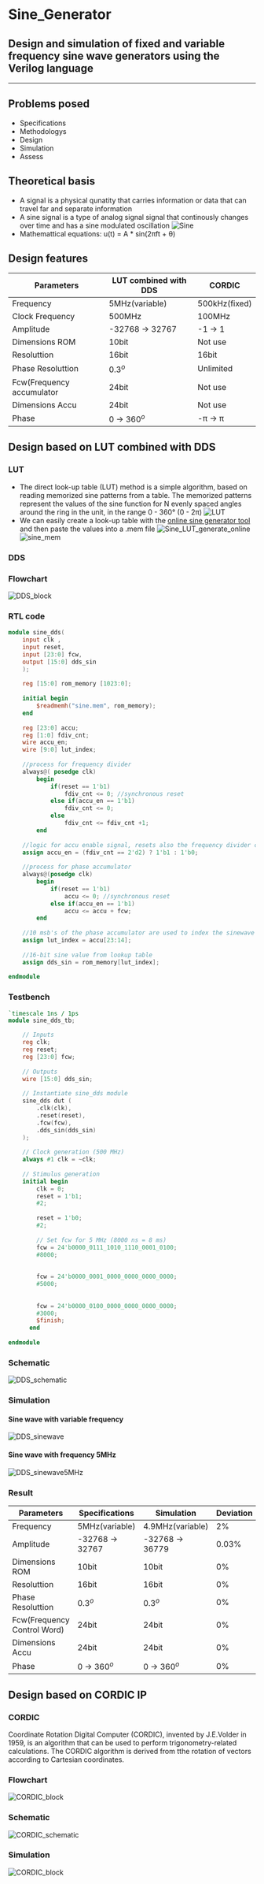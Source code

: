 # Sine_Generator
Design and simulation of fixed and variable frequency sine wave generators using the Verilog language
---
***
## Problems posed
- Specifications
- Methodologys
- Design
- Simulation
- Assess
## Theoretical basis
- A signal is a physical qunatity that carries information or data that can travel far and separate information
- A sine signal is a type of analog signal signal that continously changes over time and has a sine modulated oscillation
![Sine](/FLOWCHART/Sine.jpg)
- Mathemattical equations: u(t) = A * sin(2πft + θ)

## Design features
|Parameters|LUT combined with DDS|CORDIC| 
|-------------------|--------------|-------------|
|Frequency|5MHz(variable)|500kHz(fixed)|
|Clock Frequency|500MHz|100MHz| 
|Amplitude|-32768 $\to$ 32767|-1 $\to$ 1| 
|Dimensions ROM|10bit|Not use|
|Resoluttion|16bit|16bit|
|Phase Resoluttion| $0.3^o$ |Unlimited|
|Fcw(Frequency accumulator|24bit|Not use|
|Dimensions Accu|24bit|Not use|
|Phase|0 $\to$ $360^o$|-π $\to$ π|
## Design based on LUT combined with DDS
### LUT
- The direct look-up table (LUT) method is a simple algorithm, based on reading memorized sine patterns from a table. The memorized patterns represent the values of the sine function for N evenly spaced angles around the ring in the unit, in the range 0 - 360° (0 - 2π)
![LUT](/FLOWCHART/LUT.png)
- We can easily create a look-up table with the [online sine generator tool](https://www.daycounter.com/Calculators/Sine-Generator-Calculator.phtml) and then paste the values into a .mem file
![Sine_LUT_generate_online](/FLOWCHART/Sine_LUT_generate_online.png)
![sine_mem](/FLOWCHART/sine_mem.png)
### DDS
### Flowchart
![DDS_block](/FLOWCHART/DDS_block.png)
### RTL code
```verilog
module sine_dds(
    input clk ,
    input reset,
    input [23:0] fcw,
    output [15:0] dds_sin
    );
    
    reg [15:0] rom_memory [1023:0];
        
    initial begin
        $readmemh("sine.mem", rom_memory);
    end
        
    reg [23:0] accu;
    reg [1:0] fdiv_cnt;
    wire accu_en;
    wire [9:0] lut_index;
              
    //process for frequency divider
    always@( posedge clk)
        begin
            if(reset == 1'b1)
                fdiv_cnt <= 0; //synchronous reset
            else if(accu_en == 1'b1)
                fdiv_cnt <= 0; 
            else    
                fdiv_cnt <= fdiv_cnt +1;    
        end
        
    //logic for accu enable signal, resets also the frequency divider counter
    assign accu_en = (fdiv_cnt == 2'd2) ? 1'b1 : 1'b0;
        
    //process for phase accumulator
    always@(posedge clk)
        begin
            if(reset == 1'b1)         
                accu <= 0; //synchronous reset
            else if(accu_en == 1'b1)
                accu <= accu + fcw;
        end
        
    //10 msb's of the phase accumulator are used to index the sinewave lookup-table
    assign lut_index = accu[23:14];
            
    //16-bit sine value from lookup table
    assign dds_sin = rom_memory[lut_index];
        
endmodule
```
### Testbench
```verilog
`timescale 1ns / 1ps
module sine_dds_tb;

    // Inputs
    reg clk;
    reg reset;
    reg [23:0] fcw;
    
    // Outputs
    wire [15:0] dds_sin;
        
    // Instantiate sine_dds module
    sine_dds dut (
        .clk(clk),
        .reset(reset),
        .fcw(fcw),
        .dds_sin(dds_sin)
    );
    
    // Clock generation (500 MHz)
    always #1 clk = ~clk;
    
    // Stimulus generation
    initial begin
        clk = 0;
        reset = 1'b1;
        #2;
                
        reset = 1'b0;
        #2;
                
        // Set fcw for 5 MHz (8000 ns = 8 ms)
        fcw = 24'b0000_0111_1010_1110_0001_0100;
        #8000;
            
        
        fcw = 24'b0000_0001_0000_0000_0000_0000;
        #5000;
            
        
        fcw = 24'b0000_0100_0000_0000_0000_0000;
        #3000;
        $finish;
      end
  
endmodule
```
### Schematic
![DDS_schematic](/FLOWCHART/DDS_schematic.png)
### Simulation
#### Sine wave with variable frequency
![DDS_sinewave](/VERIFICATION/DDS_sinewave.png)
#### Sine wave with frequency 5MHz
![DDS_sinewave5MHz](/VERIFICATION/DDS_sinewave5MHz.png)
### Result
|Parameters|Specifications|Simulation|Deviation|
|----------|--------------|----------|---------|
|Frequency|5MHz(variable)|4.9MHz(variable)|2%|
|Amplitude|-32768 $\to$ 32767|-32768 $\to$ 36779|0.03%| 
|Dimensions ROM|10bit|10bit|0%|
|Resoluttion|16bit|16bit|0%|
|Phase Resoluttion| $0.3^o$ |$0.3^o$|0%|
|Fcw(Frequency Control Word)|24bit|24bit|0%|
|Dimensions Accu|24bit|24bit|0%|
|Phase|0 $\to$ $360^o$|0 $\to$ $360^o$|0%|
## Design based on CORDIC IP
### CORDIC
Coordinate Rotation Digital Computer (CORDIC), invented by J.E.Volder in 1959, is an algorithm that can be used to perform trigonometry-related calculations. The CORDIC algorithm is derived from tthe rotation of vectors according to Cartesian coordinates.
### Flowchart
![CORDIC_block](/FLOWCHART/CORDIC_block.png)
### Schematic
![CORDIC_schematic](/FLOWCHART/CORDIC_schematic.png)
### Simulation
![CORDIC_block](/FLOWCHART/CORDIC_block.png)


